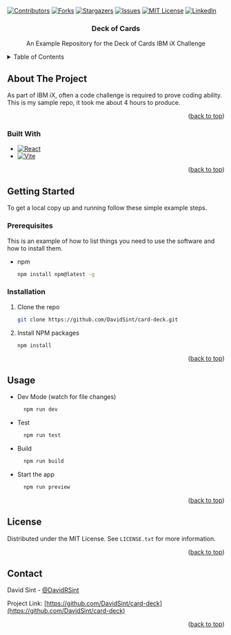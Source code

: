 <a name="readme-top"></a>

[![Contributors][contributors-shield]][contributors-url]
[![Forks][forks-shield]][forks-url]
[![Stargazers][stars-shield]][stars-url]
[![Issues][issues-shield]][issues-url]
[![MIT License][license-shield]][license-url]
[![LinkedIn][linkedin-shield]][linkedin-url]

<h3 align="center">Deck of Cards</h3>
<p align="center">
  An Example Repository for the Deck of Cards IBM iX Challenge
</p>

<details>
  <summary>Table of Contents</summary>
  <ol>
    <li>
      <a href="#about-the-project">About The Project</a>
      <ul>
        <li><a href="#built-with">Built With</a></li>
      </ul>
    </li>
    <li>
      <a href="#getting-started">Getting Started</a>
      <ul>
        <li><a href="#prerequisites">Prerequisites</a></li>
        <li><a href="#installation">Installation</a></li>
      </ul>
    </li>
    <li><a href="#usage">Usage</a></li>
    <li><a href="#license">License</a></li>
    <li><a href="#contact">Contact</a></li>
  </ol>
</details>

## About The Project

As part of IBM iX, often a code challenge is required to prove coding ability. This is my sample repo, it took me about 4 hours to produce.

<p align="right">(<a href="#readme-top">back to top</a>)</p>

### Built With

* [![React][React.js]][React-url]
* [![Vite][Vite.js]][Vite-url]

<p align="right">(<a href="#readme-top">back to top</a>)</p>

## Getting Started

To get a local copy up and running follow these simple example steps.

### Prerequisites

This is an example of how to list things you need to use the software and how to install them.
* npm
  ```sh
  npm install npm@latest -g
  ```

### Installation

1. Clone the repo
   ```sh
   git clone https://github.com/DavidSint/card-deck.git
   ```
2. Install NPM packages
   ```sh
   npm install
   ```

<p align="right">(<a href="#readme-top">back to top</a>)</p>

## Usage

* Dev Mode (watch for file changes)
  ```sh
    npm run dev
  ```
* Test
  ```sh
    npm run test
  ```
* Build
  ```sh
    npm run build
  ```
* Start the app
  ```sh
    npm run preview
  ```

<p align="right">(<a href="#readme-top">back to top</a>)</p>

## License

Distributed under the MIT License. See `LICENSE.txt` for more information.

<p align="right">(<a href="#readme-top">back to top</a>)</p>

## Contact

David Sint - [@DavidRSint](https://twitter.com/DavidRSint)

Project Link: [https://github.com/DavidSint/card-deck](https://github.com/DavidSint/card-deck)

<p align="right">(<a href="#readme-top">back to top</a>)</p>


<!-- MARKDOWN LINKS & IMAGES -->
[contributors-shield]: https://img.shields.io/github/contributors/DavidSint/card-deck.svg?style=for-the-badge
[contributors-url]: https://github.com/DavidSint/card-deck/graphs/contributors
[forks-shield]: https://img.shields.io/github/forks/DavidSint/card-deck.svg?style=for-the-badge
[forks-url]: https://github.com/DavidSint/card-deck/network/members
[stars-shield]: https://img.shields.io/github/stars/DavidSint/card-deck.svg?style=for-the-badge
[stars-url]: https://github.com/DavidSint/card-deck/stargazers
[issues-shield]: https://img.shields.io/github/issues/DavidSint/card-deck.svg?style=for-the-badge
[issues-url]: https://github.com/DavidSint/card-deck/issues
[license-shield]: https://img.shields.io/github/license/DavidSint/card-deck.svg?style=for-the-badge
[license-url]: https://github.com/DavidSint/card-deck/blob/main/LICENSE.txt
[linkedin-shield]: https://img.shields.io/badge/-LinkedIn-black.svg?style=for-the-badge&logo=linkedin&colorB=555
[linkedin-url]: https://linkedin.com/in/DavidSint
[React.js]: https://img.shields.io/badge/React-20232A?style=for-the-badge&logo=react&logoColor=61DAFB
[React-url]: https://reactjs.org/
[Vite.js]: https://img.shields.io/badge/Vite-20232A?style=for-the-badge&logo=vite&logoColor=BD34FE
[Vite-url]: https://vitejs.dev/
